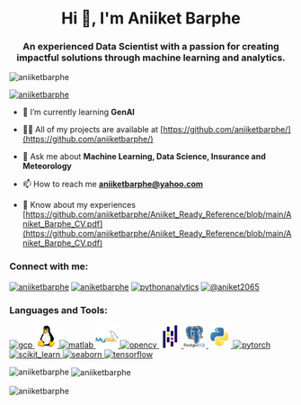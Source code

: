 <h1 align="center">Hi 👋, I'm Aniiket Barphe</h1>
<h3 align="center">An experienced Data Scientist with a passion for creating impactful solutions through machine learning and analytics.</h3>

<p align="left"> <img src="https://komarev.com/ghpvc/?username=aniiketbarphe&label=Profile%20views&color=0e75b6&style=flat" alt="aniiketbarphe" /> </p>

<p align="left"> <a href="https://github.com/ryo-ma/github-profile-trophy"><img src="https://github-profile-trophy.vercel.app/?username=aniiketbarphe" alt="aniiketbarphe" /></a> </p>

- 🌱 I’m currently learning **GenAI**

- 👨‍💻 All of my projects are available at [https://github.com/aniiketbarphe/](https://github.com/aniiketbarphe/)

- 💬 Ask me about **Machine Learning, Data Science, Insurance and Meteorology**

- 📫 How to reach me **aniiketbarphe@yahoo.com**

- 📄 Know about my experiences [https://github.com/aniiketbarphe/Aniiket_Ready_Reference/blob/main/Aniket_Barphe_CV.pdf](https://github.com/aniiketbarphe/Aniiket_Ready_Reference/blob/main/Aniket_Barphe_CV.pdf)

<h3 align="left">Connect with me:</h3>
<p align="left">
<a href="https://linkedin.com/in/aniiketbarphe" target="blank"><img align="center" src="https://raw.githubusercontent.com/rahuldkjain/github-profile-readme-generator/master/src/images/icons/Social/linked-in-alt.svg" alt="aniiketbarphe" height="30" width="40" /></a>
<a href="https://kaggle.com/aniketbarphe" target="blank"><img align="center" src="https://raw.githubusercontent.com/rahuldkjain/github-profile-readme-generator/master/src/images/icons/Social/kaggle.svg" alt="aniketbarphe" height="30" width="40" /></a>
<a href="https://instagram.com/pythonanalytics" target="blank"><img align="center" src="https://raw.githubusercontent.com/rahuldkjain/github-profile-readme-generator/master/src/images/icons/Social/instagram.svg" alt="pythonanalytics" height="30" width="40" /></a>
<a href="https://www.hackerearth.com/@aniket2065" target="blank"><img align="center" src="https://raw.githubusercontent.com/rahuldkjain/github-profile-readme-generator/master/src/images/icons/Social/hackerearth.svg" alt="@aniket2065" height="30" width="40" /></a>
</p>

<h3 align="left">Languages and Tools:</h3>
<p align="left"> <a href="https://cloud.google.com" target="_blank" rel="noreferrer"> <img src="https://www.vectorlogo.zone/logos/google_cloud/google_cloud-icon.svg" alt="gcp" width="40" height="40"/> </a> <a href="https://www.linux.org/" target="_blank" rel="noreferrer"> <img src="https://raw.githubusercontent.com/devicons/devicon/master/icons/linux/linux-original.svg" alt="linux" width="40" height="40"/> </a> <a href="https://www.mathworks.com/" target="_blank" rel="noreferrer"> <img src="https://upload.wikimedia.org/wikipedia/commons/2/21/Matlab_Logo.png" alt="matlab" width="40" height="40"/> </a> <a href="https://www.mysql.com/" target="_blank" rel="noreferrer"> <img src="https://raw.githubusercontent.com/devicons/devicon/master/icons/mysql/mysql-original-wordmark.svg" alt="mysql" width="40" height="40"/> </a> <a href="https://opencv.org/" target="_blank" rel="noreferrer"> <img src="https://www.vectorlogo.zone/logos/opencv/opencv-icon.svg" alt="opencv" width="40" height="40"/> </a> <a href="https://pandas.pydata.org/" target="_blank" rel="noreferrer"> <img src="https://raw.githubusercontent.com/devicons/devicon/2ae2a900d2f041da66e950e4d48052658d850630/icons/pandas/pandas-original.svg" alt="pandas" width="40" height="40"/> </a> <a href="https://www.postgresql.org" target="_blank" rel="noreferrer"> <img src="https://raw.githubusercontent.com/devicons/devicon/master/icons/postgresql/postgresql-original-wordmark.svg" alt="postgresql" width="40" height="40"/> </a> <a href="https://www.python.org" target="_blank" rel="noreferrer"> <img src="https://raw.githubusercontent.com/devicons/devicon/master/icons/python/python-original.svg" alt="python" width="40" height="40"/> </a> <a href="https://pytorch.org/" target="_blank" rel="noreferrer"> <img src="https://www.vectorlogo.zone/logos/pytorch/pytorch-icon.svg" alt="pytorch" width="40" height="40"/> </a> <a href="https://scikit-learn.org/" target="_blank" rel="noreferrer"> <img src="https://upload.wikimedia.org/wikipedia/commons/0/05/Scikit_learn_logo_small.svg" alt="scikit_learn" width="40" height="40"/> </a> <a href="https://seaborn.pydata.org/" target="_blank" rel="noreferrer"> <img src="https://seaborn.pydata.org/_images/logo-mark-lightbg.svg" alt="seaborn" width="40" height="40"/> </a> <a href="https://www.tensorflow.org" target="_blank" rel="noreferrer"> <img src="https://www.vectorlogo.zone/logos/tensorflow/tensorflow-icon.svg" alt="tensorflow" width="40" height="40"/> </a> </p>

<p><img align="left" src="https://github-readme-stats.vercel.app/api/top-langs?username=aniiketbarphe&show_icons=true&locale=en&layout=compact" alt="aniiketbarphe" /></p>

<p>&nbsp;<img align="center" src="https://github-readme-stats.vercel.app/api?username=aniiketbarphe&show_icons=true&locale=en" alt="aniiketbarphe" /></p>

<p><img align="center" src="https://github-readme-streak-stats.herokuapp.com/?user=aniiketbarphe&" alt="aniiketbarphe" /></p>
